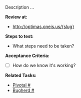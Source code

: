Description ...

**Review at:**
- http://optimas.oneis.us/{slug}

**Steps to test:**
- What steps need to be taken?

**Acceptance Criteria:**
- [ ] How do we know it's working?

**Related Tasks:**
- [Pivotal #]()
- [Bugherd #]()
